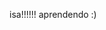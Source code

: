 isa!!!!!! aprendendo :)

<!---
isabelamuller/isabelamuller is a ✨ special ✨ repository because its `README.md` (this file) appears on your GitHub profile.
You can click the Preview link to take a look at your changes.
--->
